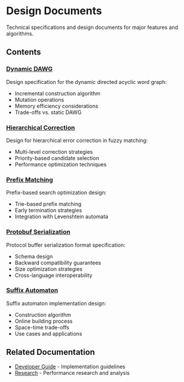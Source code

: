 # Design Documents

Technical specifications and design documents for major features and algorithms.

## Contents

### [Dynamic DAWG](dynamic-dawg.md)
Design specification for the dynamic directed acyclic word graph:
- Incremental construction algorithm
- Mutation operations
- Memory efficiency considerations
- Trade-offs vs. static DAWG

### [Hierarchical Correction](hierarchical-correction.md)
Design for hierarchical error correction in fuzzy matching:
- Multi-level correction strategies
- Priority-based candidate selection
- Performance optimization techniques

### [Prefix Matching](prefix-matching.md)
Prefix-based search optimization design:
- Trie-based prefix matching
- Early termination strategies
- Integration with Levenshtein automata

### [Protobuf Serialization](protobuf-serialization.md)
Protocol buffer serialization format specification:
- Schema design
- Backward compatibility guarantees
- Size optimization strategies
- Cross-language interoperability

### [Suffix Automaton](suffix-automaton.md)
Suffix automaton implementation design:
- Construction algorithm
- Online building process
- Space-time trade-offs
- Use cases and applications

## Related Documentation

- [Developer Guide](../developer-guide/) - Implementation guidelines
- [Research](../research/) - Performance research and analysis
